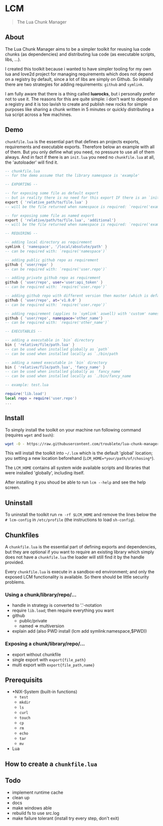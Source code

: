 # LCM

> The Lua Chunk Manager 

## About

The Lua Chunk Manager aims to be a simpler toolkit for reusing lua code chunks
(as dependencies) and distributing lua code (as executable scripts,
libs, ...).

I created this toolkit because i wanted to have simpler tooling for my own lua
and love2d project for managing requirements which does not depend on a
registry by default, since a lot of libs are simply on Github. So initially
there are two strategies for adding requirements: `github` and `symlink`.

I am fully aware that there is a thing called **luarocks**, but i personally
prefer not to use it. The reasons for this are quite simple: i don't want to
depend on a registry and it is too lavish to create and publish new rocks for
simple purposes like sharing a chunk written in 5 minutes or quickly
distributing a lua script across a few machines.

## Demo

`chunkfile.lua` is the essential part that defines an projects exports,
requirements and executable exports. Therefore below an example with all of
them. But you only define what you need, no pressure to use all of them
always. And in fact if there is an `init.lua` you need no `chunkfile.lua` at
all, the 'autoloader' will find it.

```lua
-- chunkfile.lua
-- for the demo assume that the library namespace is 'example'

-- EXPORTING --

-- for exposing some file as default export
-- but in reality there is no need for this export IF there is an `init.lua`.
export { 'relative_path/to/file.lua' }
-- will be the file returned when namespace is required: `require('example')`

-- for exposing some file as named export
export { 'relative/path/to/file.lua', 'additional'}
-- will be the file returned when namespace is required: `require('example.additional')`

-- REQUIRING --

-- adding local directory as requirement
symlink { 'namespace', '/local/absolute/path' }
-- can be required with: `require('namespace')`

-- adding public github repo as requirement
github { 'user/repo' }
-- can be required with: `require('user.repo')`

-- adding private github repo as requirement
github { 'user/repo', user='user:api_token' }
-- can be required with: `require('user.repo')`

-- adding github repo with different version then master (which is default)
github { 'user/repo', at='v1.0.0' }
-- can be required with: `require('user.repo')`

-- adding requirement (applies to `symlink` aswell) with 'custom' namespace (e.g. to allow multiple versions)
github { 'user/repo', namespace='other_name'}
-- can be required with: `require('other_name')`

-- EXECUTABLES -- 

-- adding a executable in `bin` directory
bin { 'relative/file/path.lua' }
-- can be used when installed globally as `path`
-- can be used when installed locally as `./bin/path

-- adding a named executable in `bin` directory
bin { 'relative/file/path.lua', 'fancy_name' }
-- can be used when installed globally as `fancy_name`
-- can be used when installed locally as `./bin/fancy_name
```

```lua
-- example: test.lua

require('lib.load')
local repo = require('user.repo')
...
```

## Install

To simply install the toolkit on your machine run following command
(requires `wget` and `bash`):

```bash
wget -O - https://raw.githubusercontent.com/troublete/lua-chunk-manager/master/install.sh | bash
```

This will install the toolkit into `~/.lcm` which is the default 'global'
location; you setting a new location beforehand
(`LCM_HOME=*your/path/of/chosing*`). 

The `LCM_HOME` contains all system wide available scripts and libraries that
were installed 'globally', including itself.

After installing it you shoud be able to run `lcm --help` and see the help
screen.

## Uninstall

To uninstall the toolkit run `rm -rf $LCM_HOME` and remove the lines below the
`# lcm-config` in `/etc/profile` (the instructions to load `sh-config`).












## Chunkfiles

A `chunkfile.lua` is the essential part of defining exports and dependencies,
but they are optional if you want to require an existing library which simply
does not have a `chunkfile.lua` the loader will still find it by the handle
provided.

Every `chunkfile.lua` is execute in a sandbox-ed environment; and only the
exposed LCM functionality is available. So there should be little
security problems.

### Using a chunk/library/repo/...

- handle in strategy is converted to '.'-notation
- require `lib.load`; then require everything you want
- github
	- public/private
	- named => multiversion
- explain add (also PWD install (lcm add symlink:namespace,$PWD))

### Exposing a chunk/library/repo/...

- export without chunkfile
- single export with `export{file_path}`
- multi export with `export{file_path,name}`

## Prerequisits

- *NIX-System (built-in functions)
	- `test`
	- `mkdir`
	- `ls`
	- `curl`
	- `touch`
	- `cp`
	- `rm`
	- `echo`
	- `tar`
	- `mv`
- Lua

## How to create a `chunkfile.lua`


## Todo

- implement runtime cache
- clean up
- docs
- make windows able
- rebuild fs to use src.log
- make failure tolerant (install try every step, don't exit)
